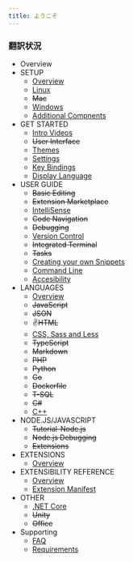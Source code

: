 ```yaml
---
title: ようこそ
---
```


### 翻訳状況
* Overview
* SETUP
    * [Overview](/docs/setup/setup-overview.html)
    * [Linux](/docs/setup/linux.html)
    * ~~Mac~~
    * [Windows](/docs/setup/windows.html)
    * [Additional Compnents](/docs/setup/additional-components.html)
* GET STARTED
    * [Intro Videos](/docs/getstarted/introvideos.html)
    * ~~User Interface~~
    * [Themes](/docs/getstarted/themes.html)
    * [Settings](/docs/getstarted/settings.html)
    * [Key Bindings](/docs/getstarted/keybindings.html)
    * [Display Language](/docs/getstarted/locales.html)
* USER GUIDE
    * ~~Basic Editing~~
    * ~~Extension Marketplace~~
    * [IntelliSense](/docs/userguide/intellisense.html)
    * ~~Code Navigation~~
    * ~~Debugging~~
    * [Version Control](/docs/userguide/versioncontrol.html)
    * ~~Integrated Terminal~~
    * ~~Tasks~~
    * [Creating your own Snippets](/docs/userguide/userdefinedsnippets.html)
    * [Command Line](/docs/userguide/command-line.html)
    * [Accesibility](/docs/userguide/accessibility.html)
* LANGUAGES
    * [Overview](/docs/languages/overview.html)
    * ~~JavaScript~~
    * ~~JSON~~
    * ✌~~HTML~~
    * [CSS, Sass and Less](/docs/languages/css.html)
    * ~~TypeScript~~
    * ~~Markdown~~
    * ~~PHP~~
    * ~~Python~~
    * ~~Go~~
    * ~~Dockerfile~~
    * ~~T-SQL~~
    * ~~C#~~
    * [C++](/docs/languages/cpp.html)
* NODE.JS/JAVASCRIPT
    * ~~Tutorial-Node.js~~
    * ~~Node.js Debugging~~
    * ~~Extensions~~
* EXTENSIONS
    * [Overview](/docs/extensions/overview.html)
* EXTENSIBILITY REFERENCE
    * [Overview](docs/extensionsAPI/overview.html)
    * [Extension Manifest](docs/extensionsAPI/extension-manifest.html)
* OTHER
    * [.NET Core](/docs/other/dotnet.html)
    * ~~Unity~~
    * ~~Office~~
* Supporting
    * [FAQ](/docs/supporting/faq.html)
    * [Requirements](/docs/supporting/requirements.html)
